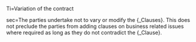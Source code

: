 Ti=Variation of the contract

sec=The parties undertake not to vary or modify the {_Clauses}. This does not preclude the parties from adding clauses on business related issues where required as long as they do not contradict the {_Clause}.

